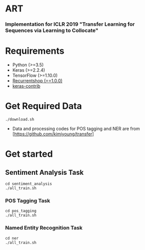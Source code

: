 # ART
### Implementation for ICLR 2019 "Transfer Learning for Sequences via Learning to Collocate"

# Requirements
- Python (>=3.5)
- Keras (>=2.2.4)
- TensorFlow (>=1.10.0)
- [Recurrentshop (==1.0.0)](/https://github.com/farizrahman4u/recurrentshop)
- [keras-contrib](https://github.com/keras-team/keras-contrib)

# Get Required Data
```
./download.sh
```
- Data and processing codes for POS tagging and NER are from [https://github.com/kimiyoung/transfer]

# Get started

## Sentiment Analysis Task
```
cd sentiment_analysis
./all_train.sh
```
### POS Tagging Task
```
cd pos_tagging
./all_train.sh
```
### Named Entity Recognition Task
```
cd ner
./all_train.sh
```
